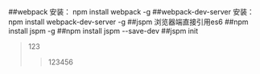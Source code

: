 ##webpack 安装：  npm install webpack -g
##webpack-dev-server 安装： npm install webpack-dev-server -g
##jspm  浏览器端直接引用es6
##npm install jspm -g
##npm install jspm --save-dev
##jspm init
> 123 
>> 123456
